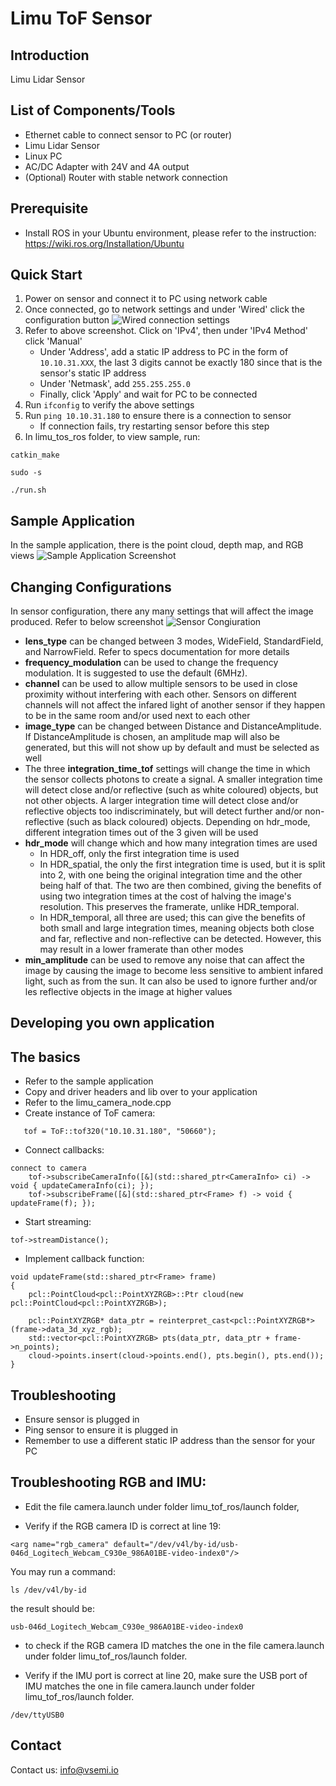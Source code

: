 # Limu ToF Sensor
## Introduction
Limu Lidar Sensor
## List of Components/Tools
- Ethernet cable to connect sensor to PC (or router)
- Limu Lidar Sensor
- Linux PC
- AC/DC Adapter with 24V and 4A output
- (Optional) Router with stable network connection
## Prerequisite
- Install ROS in your Ubuntu environment, please refer to the instruction:
  https://wiki.ros.org/Installation/Ubuntu
## Quick Start
1. Power on sensor and connect it to PC using network cable
2. Once connected, go to network settings and under 'Wired' click the configuration button
![Wired connection settings](samples/limu_tof_ros/limu_wired.png)
4. Refer to above screenshot. Click on 'IPv4', then under 'IPv4 Method' click 'Manual'
	- Under 'Address', add a static IP address to PC in the form of ```10.10.31.XXX```, the last 3 digits cannot be exactly 180 since that is the sensor's static IP address
	- Under 'Netmask', add ```255.255.255.0```
	- Finally, click 'Apply' and wait for PC to be connected
5. Run ```ifconfig``` to verify the above settings
6. Run ```ping 10.10.31.180``` to ensure there is a connection to sensor
	- If connection fails, try restarting sensor before this step
7. In limu_tos_ros folder, to view sample, run:
```
catkin_make
```
```
sudo -s
```
```
./run.sh
```
## Sample Application
In the sample application, there is the point cloud, depth map, and RGB views
![Sample Application Screenshot](samples/limu_tof_ros/limu_sample.png)
## Changing Configurations
In sensor configuration, there any many settings that will affect the image produced. Refer to below screenshot
![Sensor Congiuration](samples/limu_tof_ros/limu_config.png)
- **lens_type** can be changed between 3 modes, WideField, StandardField, and NarrowField. Refer to specs documentation for more details
- **frequency_modulation** can be used to change the frequency modulation. It is suggested to use the default (6MHz).
- **channel** can be used to allow multiple sensors to be used in close proximity without interfering with each other. Sensors on different channels will not affect the infared light of another sensor if they happen to be in the same room and/or used next to each other
- **image_type** can be changed between Distance and DistanceAmplitude. If DistanceAmplitude is chosen, an amplitude map will also be generated, but this will not show up by default and must be selected as well
- The three **integration_time_tof** settings will change the time in which the sensor collects photons to create a signal. A smaller integration time will detect close and/or reflective (such as white coloured) objects, but not other objects. A larger integration time will detect close and/or reflective objects too indiscriminately, but will detect further and/or non-reflective (such as black coloured) objects. Depending on hdr_mode, different integration times out of the 3 given will be used
- **hdr_mode** will change which and how many integration times are used
	- In HDR_off, only the first integration time is used
	- In HDR_spatial, the only the first integration time is used, but it is split into 2, with one being the original integration time and the other being half of that. The two are then combined, giving the benefits of using two integration times at the cost of halving the image's resolution. This preserves the framerate, unlike HDR_temporal.
	- In HDR_temporal, all three are used; this can give the benefits of both small and large integration times, meaning objects both close and far, reflective and non-reflective can be detected. However, this may result in a lower framerate than other modes
- **min_amplitude** can be used to remove any noise that can affect the image by causing the image to become less sensitive to ambient infared light, such as from the sun. It can also be used to ignore further and/or les reflective objects in the image at higher values
## Developing you own application
## The basics
 - Refer to the sample application
 - Copy and driver headers and lib over to your application
 - Refer to the limu_camera_node.cpp
 - Create instance of ToF camera:
```
   tof = ToF::tof320("10.10.31.180", "50660");
```
 - Connect callbacks:
```
connect to camera
    tof->subscribeCameraInfo([&](std::shared_ptr<CameraInfo> ci) -> void { updateCameraInfo(ci); });
    tof->subscribeFrame([&](std::shared_ptr<Frame> f) -> void {  updateFrame(f); });
```
 - Start streaming:
```
tof->streamDistance();
```
 - Implement callback function:
```
void updateFrame(std::shared_ptr<Frame> frame)
{
    pcl::PointCloud<pcl::PointXYZRGB>::Ptr cloud(new pcl::PointCloud<pcl::PointXYZRGB>);

    pcl::PointXYZRGB* data_ptr = reinterpret_cast<pcl::PointXYZRGB*>(frame->data_3d_xyz_rgb);
    std::vector<pcl::PointXYZRGB> pts(data_ptr, data_ptr + frame->n_points);
    cloud->points.insert(cloud->points.end(), pts.begin(), pts.end());
}
```
## Troubleshooting
- Ensure sensor is plugged in
- Ping sensor to ensure it is plugged in
- Remember to use a different static IP address than the sensor for your PC

## Troubleshooting RGB and IMU:

- Edit the file camera.launch under folder limu_tof_ros/launch folder, 

- Verify if the RGB camera ID is correct at line 19:
```
<arg name="rgb_camera" default="/dev/v4l/by-id/usb-046d_Logitech_Webcam_C930e_986A01BE-video-index0"/>
```
You may run a command:
```
ls /dev/v4l/by-id
```
the result should be:
```
usb-046d_Logitech_Webcam_C930e_986A01BE-video-index0
```
- to check if the RGB camera ID matches the one in the file camera.launch under folder limu_tof_ros/launch folder.

- Verify if the IMU port is correct at line 20, make sure the USB port of IMU matches the one in file camera.launch under folder limu_tof_ros/launch folder.
```
/dev/ttyUSB0
```
## Contact
Contact us:  [info@vsemi.io](mailto:info@vsemi.io)
